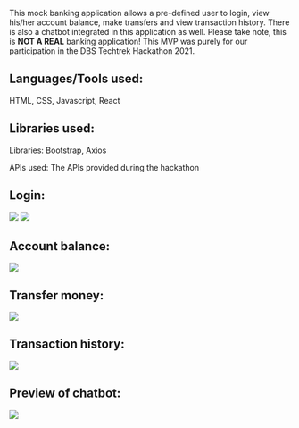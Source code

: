 This mock banking application allows a pre-defined user to login, view his/her account balance, make transfers and view transaction history. There is also a chatbot integrated in this application as well.
Please take note, this is <b>NOT A REAL</b> banking application! This MVP was purely for our participation in the DBS Techtrek Hackathon 2021.

## Languages/Tools used:
HTML, CSS, Javascript, React

## Libraries used: 
Libraries: Bootstrap, Axios

APIs used: The APIs provided during the hackathon

## Login:

<img src="https://github.com/melvincwng/TT4_Group2/blob/master/techtrek/src/images/login.JPG"/>
<img src="https://github.com/melvincwng/TT4_Group2/blob/master/techtrek/src/images/login2.JPG" />

## Account balance:
<img src="https://github.com/melvincwng/TT4_Group2/blob/master/techtrek/src/images/Balance.jpg" />

## Transfer money:
<img src="https://github.com/melvincwng/TT4_Group2/blob/master/techtrek/src/images/transfer.jpg" />

## Transaction history:
<img src="https://github.com/melvincwng/TT4_Group2/blob/master/techtrek/src/images/history.jpg" />

## Preview of chatbot:
<img src="https://github.com/melvincwng/TT4_Group2/blob/master/techtrek/src/images/chatbot.jpg" />

<br />
